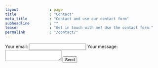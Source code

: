 ```yaml
---
layout              : page
title               : "Contact"
meta_title          : "Contact and use our contact form"
subheadline         : ""
teaser              : "Get in touch with me? Use the contact form."
permalink           : "/contact/"
---
```

<!-- modify this form HTML and place wherever you want your form -->
<form
  action="https://formspree.io/f/mgerrgvp"
  method="POST"
>
  <label>
    Your email:
    <input type="email" name="_replyto">
  </label>
  <label>
    Your message:
    <textarea name="message"></textarea>
  </label>
  <!-- your other form fields go here -->
  <button type="submit">Send</button>
</form>